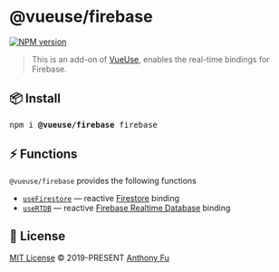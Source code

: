 # @vueuse/firebase

[![NPM version](https://img.shields.io/npm/v/@vueuse/firebase?color=a1b858)](https://www.npmjs.com/package/@vueuse/firebase)

> This is an add-on of [VueUse](https://github.com/antfu/vueuse), enables the real-time bindings for Firebase. 

## 📦 Install

<pre class='language-bash'>
npm i <b>@vueuse/firebase</b> firebase
</pre>

## ⚡ Functions

`@vueuse/firebase` provides the following functions

<!--GENERATED LIST, DO NOT MODIFY MANUALLY-->
<!--FUNCTIONS_LIST_STARTS-->
  - [`useFirestore`](https://vueuse.js.org/firebase/useFirestore/) — reactive [Firestore](https://firebase.google.com/docs/firestore) binding
  - [`useRTDB`](https://vueuse.js.org/firebase/useRTDB/) — reactive [Firebase Realtime Database](https://firebase.google.com/docs/database) binding


<!--FUNCTIONS_LIST_ENDS-->

## 📄 License

[MIT License](https://github.com/antfu/vueuse/blob/master/LICENSE) © 2019-PRESENT [Anthony Fu](https://github.com/antfu)
